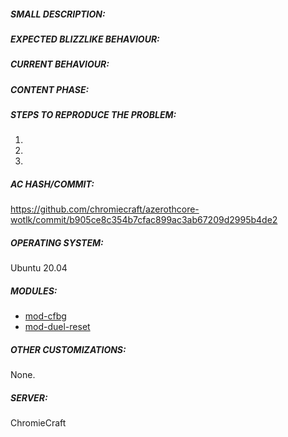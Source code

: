 <!-- IF YOU DO NOT FILL THIS TEMPLATE OUT, THE ISSUE WILL BE CLOSED -->

##### SMALL DESCRIPTION:
<!-- Add a one line description of the bug -->



##### EXPECTED BLIZZLIKE BEHAVIOUR:
<!-- Describe how it should be working without the bug. -->



##### CURRENT BEHAVIOUR:
<!-- Describe the bug in detail. Database to link spells, NPCs, quests etc https://wowgaming.altervista.org/aowow/ -->


##### CONTENT PHASE:
<!-- Specify the content phase where this bug belongs to, for example "1-19" or "20-29", etc... -->


##### STEPS TO REPRODUCE THE PROBLEM:
<!-- Describe precisely how to reproduce the bug so we can fix it or confirm its existence:
 - Which commands to use? Which NPC to teleport to?
 - Other steps
-->

1. 
2. 
3. 


<!------------------------------------------------------------------->
<!------------------------------------------------------------------->
<!------------------------------------------------------------------->
<!------------------------------------------------------------------->
<!------------------------------------------------------------------->
<!------------------ DO NOT MODIFY THE TEXT BELOW ------------------->
<!------------------------------------------------------------------->
<!------------------------------------------------------------------->
<!------------------------------------------------------------------->
<!------------------------------------------------------------------->
<!------------------------------------------------------------------->
















##### AC HASH/COMMIT:

https://github.com/chromiecraft/azerothcore-wotlk/commit/b905ce8c354b7cfac899ac3ab67209d2995b4de2

##### OPERATING SYSTEM:

Ubuntu 20.04

##### MODULES:

- [mod-cfbg](https://github.com/azerothcore/mod-cfbg)
- [mod-duel-reset](https://github.com/azerothcore/mod-duel-reset)

##### OTHER CUSTOMIZATIONS:

None.

##### SERVER:

ChromieCraft

